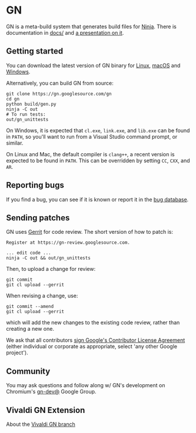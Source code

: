 # GN

GN is a meta-build system that generates build files for
[Ninja](https://ninja-build.org). There is documentation in
[docs/](https://gn.googlesource.com/gn/+/master/docs/) and
[a presentation on it](https://docs.google.com/presentation/d/15Zwb53JcncHfEwHpnG_PoIbbzQ3GQi_cpujYwbpcbZo/edit?usp=sharing).

## Getting started

You can download the latest version of GN binary for
[Linux](https://chrome-infra-packages.appspot.com/dl/gn/gn/linux-amd64/+/latest),
[macOS](https://chrome-infra-packages.appspot.com/dl/gn/gn/mac-amd64/+/latest) and
[Windows](https://chrome-infra-packages.appspot.com/dl/gn/gn/windows-amd64/+/latest).

Alternatively, you can build GN from source:

    git clone https://gn.googlesource.com/gn
    cd gn
    python build/gen.py
    ninja -C out
    # To run tests:
    out/gn_unittests

On Windows, it is expected that `cl.exe`, `link.exe`, and `lib.exe` can be found
in `PATH`, so you'll want to run from a Visual Studio command prompt, or
similar.

On Linux and Mac, the default compiler is `clang++`, a recent version is
expected to be found in `PATH`. This can be overridden by setting `CC`, `CXX`,
and `AR`.

## Reporting bugs

If you find a bug, you can see if it is known or report it in the [bug
database](https://bugs.chromium.org/p/gn/issues/list).

## Sending patches

GN uses [Gerrit](https://www.gerritcodereview.com/) for code review. The short
version of how to patch is:

    Register at https://gn-review.googlesource.com.

    ... edit code ...
    ninja -C out && out/gn_unittests

Then, to upload a change for review:

    git commit
    git cl upload --gerrit

When revising a change, use:

    git commit --amend
    git cl upload --gerrit

which will add the new changes to the existing code review, rather than creating
a new one.

We ask that all contributors
[sign Google's Contributor License Agreement](https://cla.developers.google.com/)
(either individual or corporate as appropriate, select 'any other Google
project').

## Community

You may ask questions and follow along w/ GN's development on Chromium's
[gn-dev@](https://groups.google.com/a/chromium.org/forum/#!forum/gn-dev)
Google Group.

## Vivaldi GN Extension

About the [Vivaldi GN branch](docs/Vivaldi-GN.md)
